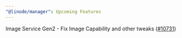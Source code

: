 ```yaml
---
"@linode/manager": Upcoming Features
---
```


Image Service Gen2 - Fix Image Capability and other tweaks ([#10731](https://github.com/linode/manager/pull/10731))
